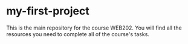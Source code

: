 # my-first-project
This is the main repository for the course WEB202. You will find all the resources you need to complete all of the course's tasks.
